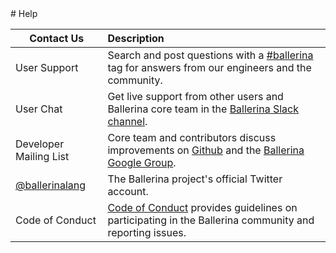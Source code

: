 <link rel="stylesheet" href="/css/help-page.css"></link> 
# Help

| Contact Us | Description |
| ------------- | :------------- |
| User Support | Search and post questions with a [#ballerina](https://stackoverflow.com/questions/tagged/ballerina) tag for answers from our engineers and the community. |
| User Chat | Get live support from other users and Ballerina core team in the [Ballerina Slack channel](https://ballerina.io/open-source/slack/). |
| Developer Mailing List | Core team and contributors discuss improvements on [Github](https://github.com/ballerina-platform/ballerina-lang) and the [Ballerina Google Group](https://groups.google.com/forum/#!forum/ballerina-dev). |
| [@ballerinalang](https://twitter.com/ballerinalang) | The Ballerina project's official Twitter account. |
| Code of Conduct | [Code of Conduct](https://github.com/ballerina-platform/ballerina-lang/blob/master/CODE_OF_CONDUCT.md) provides guidelines on participating in the Ballerina community and reporting issues. |

<style>.cVersionContainer {display:none;}</style>